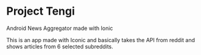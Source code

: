 # Project Tengi

Android News Aggregator made with Ionic

This is an app made with Iconic and basically takes the API from reddit and shows articles from 6 selected subreddits.